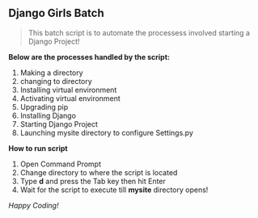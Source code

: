 ## Django Girls Batch

> This batch script is to automate the processess involved starting a Django Project!

**Below are the processes handled by the script:**
1. Making a directory
2. changing to directory
3. Installing virtual environment
4. Activating virtual environment
5. Upgrading pip
6. Installing Django
7. Starting Django Project
8. Launching mysite directory to configure Settings.py

**How to run script**
1. Open Command Prompt
2. Change directory to where the script is located
3. Type **d** and press the Tab key then hit Enter 
4. Wait for the script to execute till **mysite** directory opens!

_Happy Coding!_ 
